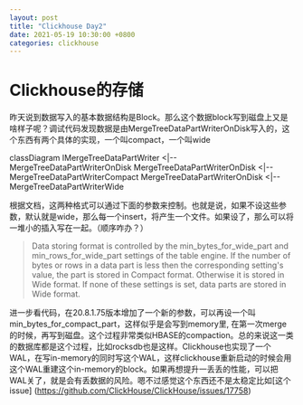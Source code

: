 ```yaml
---
layout: post
title: "Clickhouse Day2"
date: 2021-05-19 10:30:00 +0800
categories: clickhouse
---
```


# Clickhouse的存储
昨天说到数据写入的基本数据结构是Block。那么这个数据block写到磁盘上又是啥样子呢？调试代码发现数据是由MergeTreeDataPartWriterOnDisk写入的，这个东西有两个具体的实现，一个叫compact，一个叫wide

<div class="mermaid">
classDiagram
IMergeTreeDataPartWriter <|-- MergeTreeDataPartWriterOnDisk
MergeTreeDataPartWriterOnDisk <|-- MergeTreeDataPartWriterCompact
MergeTreeDataPartWriterOnDisk <|-- MergeTreeDataPartWriterWide
</div>

根据文档，这两种格式可以通过下面的参数来控制。也就是说，如果不设这些参数，默认就是wide，那么每一个insert，将产生一个文件。如果设了，那么可以将一堆小的插入写在一起。（顺序咋办？）
> Data storing format is controlled by the min_bytes_for_wide_part and min_rows_for_wide_part settings of the table engine. If the number of bytes or rows in a data part is less then the corresponding setting's value, the part is stored in Compact format. Otherwise it is stored in Wide format. If none of these settings is set, data parts are stored in Wide format.

进一步看代码，在20.8.1.75版本增加了一个新的参数，可以再设一个叫min_bytes_for_compact_part，这样似乎是会写到memory里, 在第一次merge的时候，再写到磁盘。这个过程非常类似HBASE的compaction。总的来说这一类的数据库都是这个过程，比如rocksdb也是这样。Clickhouse也实现了一个WAL，在写in-memory的同时写这个WAL，这样clickhouse重新启动的时候会用这个WAL重建这个in-memory的block。如果再想提升一丢丢的性能，可以把WAL关了，就是会有丢数据的风险。嗯不过感觉这个东西还不是太稳定比如[这个issue]
(https://github.com/ClickHouse/ClickHouse/issues/17758)

